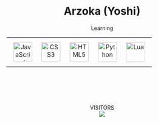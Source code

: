 <div>
  <h1 align="center">Arzoka (Yoshi)</h1>

</div>

<p align="center">Learning</p>

<table align="center"><tr><td>
  
<div align="center">
  <img style="margin: 10px" src="https://35233.hosts2.ma-cloud.nl/Learning/javascript-original.svg" alt="JavaScript" height="50" />  
  <img style="margin: 10px" src="https://35233.hosts2.ma-cloud.nl/Learning/css3-original-wordmark.svg" alt="CSS3" height="50" />  
  <img style="margin: 10px" src="https://35233.hosts2.ma-cloud.nl/Learning/html5-original-wordmark.svg" alt="HTML5" height="50" /> 
  <img style="margin: 10px" src="https://35233.hosts2.ma-cloud.nl/Learning/python-original.svg" alt="Python" height="50" />  
  <img style="margin: 10px" src="https://35233.hosts2.ma-cloud.nl/Learning/lua-original-new.svg" alt="Lua" height="50" />  
</div>
  
</table>
<br></br>
<br></br>

<p align="center"> 
  VISITORS<br>
  <img src="https://profile-counter.glitch.me/Arzoka/count.svg" />
</p>
